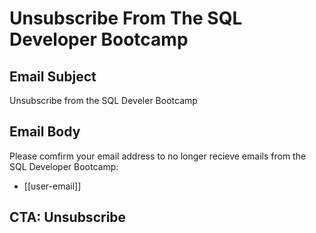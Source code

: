 # Unsubscribe From The SQL Developer Bootcamp

## Email Subject

Unsubscribe from the SQL Develer Bootcamp

## Email Body

Please comfirm your email address to no longer recieve emails from the SQL Developer Bootcamp:

* [[user-email]]

## CTA: Unsubscribe
